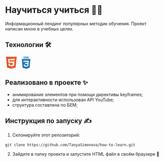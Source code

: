 # Научиться учиться 👩‍🎓
Информационный лендинг популярных методик обучения.
Проект написан мною в учебных целях.

## Технологии 🛠

<img src="https://github.com/devicons/devicon/blob/master/icons/html5/html5-original.svg" title="HTML5" alt="HTML" width="40" height="40"/>&nbsp;
<img src="https://github.com/devicons/devicon/blob/master/icons/css3/css3-plain-wordmark.svg"  title="CSS3" alt="CSS" width="40" height="40"/>&nbsp;

## Реализовано в проекте ✨
* анимирование элементов при помощи директивы keyframes;
* для интерактивности использован API YouTube;
* структура составлена по БЕМ;

## Инструкция по запуску ✍
1. Склонируйте этот репозиторий:

``
git clone https://github.com/TanyaSimonova/how-to-learn.git
``

2. Зайдите в папку проекта и запустите HTML файл в своём браузере :gift_heart:




